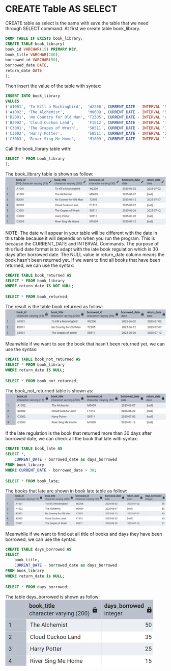 # CREATE Table AS SELECT

CREATE table as select is the same with save the table that we need through SELECT command. At first we create table book_library. 

```sql
DROP TABLE IF EXISTS book_library;
CREATE TABLE book_library(
book_id VARCHAR(15) PRIMARY KEY,
book_title VARCHAR(200),
borrowed_id VARCHAR(50),
borrowed_date DATE,
return_date DATE
);
```
Then insert the value of the table with syntax:
```sql
INSERT INTO book_library
VALUES 
('A1001', 'To Kill a Mockingbird',  'W2206', CURRENT_DATE - INTERVAL '55 days', CURRENT_DATE - INTERVAL '25 days'),
('A1002', 'The Alchemist',          'M0609', CURRENT_DATE - INTERVAL '50 days', NULL),
('B2001', 'No Country for Old Man', 'T2305', CURRENT_DATE - INTERVAL '45 days', CURRENT_DATE - INTERVAL '20 days'),
('B2002', 'Cloud Cuckoo Land',      'F1512', CURRENT_DATE - INTERVAL '35 days', NULL),
('C3001', 'The Grapes of Wrath',    'S0511', CURRENT_DATE - INTERVAL '31 days', CURRENT_DATE - INTERVAL '15 days'),
('C3002', 'Harry Potter',           'S0511', CURRENT_DATE - INTERVAL '25 days', NULL),
('C3003', 'River Sing Me Home',     'M1809', CURRENT_DATE - INTERVAL '15 days', NULL);
```
Call the book_library table with:

```sql
SELECT * FROM book_library
);
```
The book_library table is shown as follow:
![Library_project](https://github.com/imdwipayana/PostgreSQL/blob/main/Practice/Create%20Table%20as%20SELECT/image/book_library.png)


NOTE: The date will appear in your table will be different with the date in this table because it will depends on when you run the program. This is because the CURRENT_DATE and INTERVAL Commands. The purpose of this fluid date format is to adapt with the late book regulation which is 30 days after borrowed date. The NULL value in return_date column means the book hasn't been returned yet. If we want to find all books that have been returned, we can use the syntax:

```sql
CREATE TABLE book_returned AS
SELECT * FROM book_library
WHERE return_date IS NOT NULL;

SELECT * FROM book_returned;
```
The result is the table book returned as follow:
![Library_project](https://github.com/imdwipayana/PostgreSQL/blob/main/Practice/Create%20Table%20as%20SELECT/image/book_returned.png)

Meanwhile if we want to see the book that hasn't been returned yet, we can use the syntax:
```sql
CREATE TABLE book_not_returned AS
SELECT * FROM book_library
WHERE return_date IS NULL;

SELECT * FROM book_not_returned;
```
The book_not_returned table is shown as:
![Library_project](https://github.com/imdwipayana/PostgreSQL/blob/main/Practice/Create%20Table%20as%20SELECT/image/book_not_returned.png)

If the late regulation is the book that returned more than 30 days after borrowed date, we can check all the book that late with syntax:
```sql
CREATE TABLE book_late AS
SELECT *,
	CURRENT_DATE - borrowed_date as days_borrowed
FROM book_library
WHERE CURRENT_DATE - borrowed_date > 30;

SELECT * FROM book_late;
```
The books that late are shown in book late table as follow:
![Library_project](https://github.com/imdwipayana/PostgreSQL/blob/main/Practice/Create%20Table%20as%20SELECT/image/book_late.png)

Meanwhile if we want to find out all title of books and days they have been borrowed, we can use the syntax:
```sql
CREATE TABLE days_borrowed AS
SELECT 
	book_title,
	CURRENT_DATE - borrowed_date as days_borrowed
FROM book_library
WHERE return_date is NULL;

SELECT * FROM days_borrowed;
```
The table days_borrowed is shown as follow:
![Library_project](https://github.com/imdwipayana/PostgreSQL/blob/main/Practice/Create%20Table%20as%20SELECT/image/days_borrowed.png)
